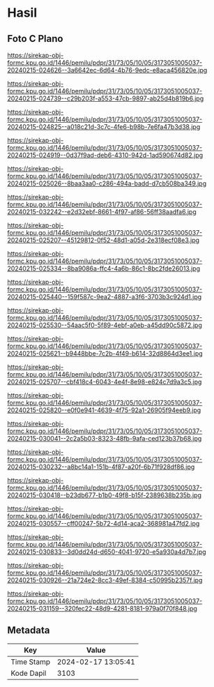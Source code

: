 # Hasil

## Foto C Plano

https://sirekap-obj-formc.kpu.go.id/1446/pemilu/pdpr/31/73/05/10/05/3173051005037-20240215-024626--3a6642ec-6d64-4b76-9edc-e8aca456820e.jpg

https://sirekap-obj-formc.kpu.go.id/1446/pemilu/pdpr/31/73/05/10/05/3173051005037-20240215-024739--c29b203f-a553-47cb-9897-ab25d4b819b6.jpg

https://sirekap-obj-formc.kpu.go.id/1446/pemilu/pdpr/31/73/05/10/05/3173051005037-20240215-024825--a018c21d-3c7c-4fe6-b98b-7e6fa47b3d38.jpg

https://sirekap-obj-formc.kpu.go.id/1446/pemilu/pdpr/31/73/05/10/05/3173051005037-20240215-024919--0d37f9ad-deb6-4310-942d-1ad590674d82.jpg

https://sirekap-obj-formc.kpu.go.id/1446/pemilu/pdpr/31/73/05/10/05/3173051005037-20240215-025026--8baa3aa0-c286-494a-badd-d7cb508ba349.jpg

https://sirekap-obj-formc.kpu.go.id/1446/pemilu/pdpr/31/73/05/10/05/3173051005037-20240215-032242--e2d32ebf-8661-4f97-af86-56ff38aadfa6.jpg

https://sirekap-obj-formc.kpu.go.id/1446/pemilu/pdpr/31/73/05/10/05/3173051005037-20240215-025207--45129812-0f52-48d1-a05d-2e318ecf08e3.jpg

https://sirekap-obj-formc.kpu.go.id/1446/pemilu/pdpr/31/73/05/10/05/3173051005037-20240215-025334--8ba9086a-ffc4-4a6b-86c1-8bc2fde26013.jpg

https://sirekap-obj-formc.kpu.go.id/1446/pemilu/pdpr/31/73/05/10/05/3173051005037-20240215-025440--159f587c-9ea2-4887-a3f6-3703b3c924d1.jpg

https://sirekap-obj-formc.kpu.go.id/1446/pemilu/pdpr/31/73/05/10/05/3173051005037-20240215-025530--54aac5f0-5f89-4ebf-a0eb-a45dd90c5872.jpg

https://sirekap-obj-formc.kpu.go.id/1446/pemilu/pdpr/31/73/05/10/05/3173051005037-20240215-025621--b9448bbe-7c2b-4f49-b614-32d8864d3ee1.jpg

https://sirekap-obj-formc.kpu.go.id/1446/pemilu/pdpr/31/73/05/10/05/3173051005037-20240215-025707--cbf418c4-6043-4e4f-8e98-e824c7d9a3c5.jpg

https://sirekap-obj-formc.kpu.go.id/1446/pemilu/pdpr/31/73/05/10/05/3173051005037-20240215-025820--e0f0e941-4639-4f75-92a1-26905f94eeb9.jpg

https://sirekap-obj-formc.kpu.go.id/1446/pemilu/pdpr/31/73/05/10/05/3173051005037-20240215-030041--2c2a5b03-8323-48fb-9afa-ced123b37b68.jpg

https://sirekap-obj-formc.kpu.go.id/1446/pemilu/pdpr/31/73/05/10/05/3173051005037-20240215-030232--a8bc14a1-151b-4f87-a20f-6b71f928df86.jpg

https://sirekap-obj-formc.kpu.go.id/1446/pemilu/pdpr/31/73/05/10/05/3173051005037-20240215-030418--b23db677-b1b0-49f8-b15f-2389638b235b.jpg

https://sirekap-obj-formc.kpu.go.id/1446/pemilu/pdpr/31/73/05/10/05/3173051005037-20240215-030557--cff00247-5b72-4d14-aca2-368981a47fd2.jpg

https://sirekap-obj-formc.kpu.go.id/1446/pemilu/pdpr/31/73/05/10/05/3173051005037-20240215-030833--3d0dd24d-d650-4041-9720-e5a930a4d7b7.jpg

https://sirekap-obj-formc.kpu.go.id/1446/pemilu/pdpr/31/73/05/10/05/3173051005037-20240215-030926--21a724e2-8cc3-49ef-8384-c50995b2357f.jpg

https://sirekap-obj-formc.kpu.go.id/1446/pemilu/pdpr/31/73/05/10/05/3173051005037-20240215-031159--320fec22-48d9-4281-8181-979a0f70f848.jpg


## Metadata

| Key        | Value               |
| ---------- | ------------------- |
| Time Stamp | 2024-02-17 13:05:41 |
| Kode Dapil | 3103                |



